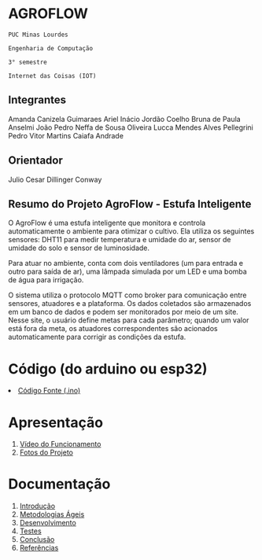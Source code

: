 # AGROFLOW

`PUC Minas Lourdes`

`Engenharia de Computação`

`3° semestre`

`Internet das Coisas (IOT)`


## Integrantes

Amanda Canizela Guimaraes 
Ariel Inácio Jordão Coelho 
Bruna de Paula Anselmi 
João Pedro Neffa de Sousa Oliveira
Lucca Mendes Alves Pellegrini 
Pedro Vitor Martins Caiafa Andrade

## Orientador

Julio Cesar Dillinger Conway 

## Resumo do Projeto AgroFlow - Estufa Inteligente

O AgroFlow é uma estufa inteligente que monitora e controla automaticamente o ambiente para otimizar o cultivo. Ela utiliza os seguintes sensores: DHT11 para medir temperatura e umidade do ar, sensor de umidade do solo e sensor de luminosidade.

Para atuar no ambiente, conta com dois ventiladores (um para entrada e outro para saída de ar), uma lâmpada simulada por um LED e uma bomba de água para irrigação.

O sistema utiliza o protocolo MQTT como broker para comunicação entre sensores, atuadores e a plataforma. Os dados coletados são armazenados em um banco de dados e podem ser monitorados por meio de um site. Nesse site, o usuário define metas para cada parâmetro; quando um valor está fora da meta, os atuadores correspondentes são acionados automaticamente para corrigir as condições da estufa.

# Código (do arduino ou esp32)

<li><a href="Codigo/main.cpp"> Código Fonte (.ino)</a></li>

# Apresentação

<ol>
<li><a href="Apresentacao/README.md"> Vídeo do Funcionamento</a></li>
<li><a href="Apresentacao/README.md"> Fotos do Projeto</a></li>
</ol>

# Documentação

<ol>
<li><a href="Documentacao/01-Introducão.md"> Introdução</a></li>
<li><a href="Documentacao/02-Metodologias Ágeis.md"> Metodologias Ágeis</a></li>
<li><a href="Documentacao/03-Desenvolvimento.md"> Desenvolvimento </a></li>
<li><a href="Documentacao/04-Testes.md"> Testes </a></li>
<li><a href="Documentacao/05-Conclusão.md"> Conclusão </a></li>
<li><a href="Documentacao/06-Referências.md"> Referências </a></li>
</ol>

